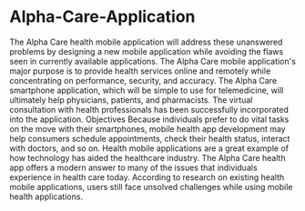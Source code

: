 # Alpha-Care-Application

The Alpha Care health mobile application will address these unanswered problems by designing a new
mobile application while avoiding the flaws seen in currently available applications. The Alpha Care mobile
application's major purpose is to provide health services online and remotely while concentrating on
performance, security, and accuracy. The Alpha Care smartphone application, which will be simple to use
for telemedicine, will ultimately help physicians, patients, and pharmacists.
The virtual consultation with health professionals has been successfully incorporated into the application.
Objectives Because individuals prefer to do vital tasks on the move with their smartphones, mobile health
app development may help consumers schedule appointments, check their health status, interact with
doctors, and so on. Health mobile applications are a great example of how technology has aided the
healthcare industry.
The Alpha Care health app offers a modern answer to many of the issues that individuals experience in
health care today. According to research on existing health mobile applications, users still face unsolved
challenges while using mobile health applications.
